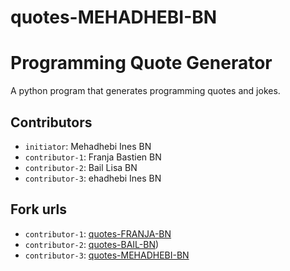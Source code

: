 # quotes-MEHADHEBI-BN
# Programming Quote Generator

A python program that generates programming quotes and jokes.

## Contributors
- `initiator`: Mehadhebi Ines BN
- `contributor-1`: Franja Bastien BN
- `contributor-2`: Bail Lisa BN
- `contributor-3`: ehadhebi Ines BN

## Fork urls
- `contributor-1`: [quotes-FRANJA-BN](url-1)
- `contributor-2`: [quotes-BAIL-BN](https://github.com/lisacsd/quotes-BAIL-BN))
- `contributor-3`: [quotes-MEHADHEBI-BN](https://github.com/charlottines/quotes-MEHADHEBI-BN)
